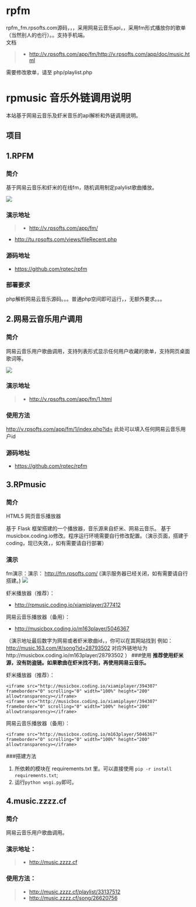 # rpfm
rpfm,,fm.rpsofts.com源码，，，采用网易云音乐api，，采用fm形式播放你的歌单（当然别人的也行）。。支持手机端。\
文档 

> * http://v.rpsofts.com/app/fm/http://v.rpsofts.com/app/doc/music.html

需要修改歌单，请至 php/playlist.php

rpmusic 音乐外链调用说明
=======

本站基于网易云音乐及虾米音乐的api解析和外链调用说明。

## 项目
## 1.RPFM
### 简介
基于网易云音乐和虾米的在线fm，随机调用制定palylist歌曲播放。

![](http://cdn.rpsofts.com/o_1ajudaopuov61uud120mp6t17h0a.jpg)
### 演示地址
> * http://v.rpsofts.com/app/fm/
* http://tu.rpsofts.com/views/fileRecent.php

### 源码地址
* https://github.com/rptec/rpfm

### 部署要求
php解析网易云音乐源码。。。普通php空间即可运行，，无额外要求。。。  
## 2.网易云音乐用户调用
### 简介
网易云音乐用户歌曲调用，支持列表形式显示任何用户收藏的歌单，支持网页桌面歌词等。

![](http://cdn.rpsofts.com/o_1ajufe2d55hlukc1gq91ovsjmja.jpg)
### 演示地址
> * http://v.rpsofts.com/app/fm/1.html

### 使用方法
http://v.rpsofts.com/app/fm/1/index.php?id=  此处可以填入任何网易云音乐用户id

### 源码地址
* https://github.com/rptec/rpfm

## 3.RPmusic
### 简介
HTML5 网页音乐播放器

基于 Flask 框架搭建的一个播放器，音乐源来自虾米、网易云音乐。  基于musicbox.coding.io修改。程序运行环境需要自行修改配置。（演示页面，搭建于coding，现已失效，，如有需要请自行部署）

### 演示
fm演示：演示： http://fm.rpsofts.com/   (演示服务器已经关闭，如有需要请自行搭建。)
![](http://cdn.rpsofts.com/o_1ajuavpegi79r9soti65v78ma.jpg)

虾米播放器（推荐）：  
* http://rpmusic.coding.io/xiamiplayer/377412

网易云音乐播放器（备用）：  
* http://musicbox.coding.io/m163player/5046367

（演示地址最后数字为网易或者虾米歌曲id，，你可以在其网站找到   例如：http://music.163.com/#/song?id=28793502  对应外链地址为http://musicbox.coding.io/m163player/28793502 ）
###使用
**推荐使用虾米源，没有防盗链。如果歌曲在虾米找不到，再使用网易云音乐。**

虾米播放器（推荐）：  
    
    <iframe src="http://musicbox.coding.io/xiamiplayer/394307" frameborder="0" scrolling="0" width="100%" height="200" allowtransparency></iframe>
    <iframe src="http://musicbox.coding.io/xiamiplayer/394307" frameborder="0" scrolling="0" width="100%" height="200" allowtransparency></iframe>
    
网易云音乐播放器（备用）：  
    
    <iframe src="http://musicbox.coding.io/m163player/5046367" frameborder="0" scrolling="0" width="100%" height="200" allowtransparency></iframe>

###搭建方法

1. 所依赖的模块在 requirements.txt 里。可以直接使用 `pip -r install requirements.txt`;
2. 运行`python wsgi.py`即可。

## 4.music.zzzz.cf
### 简介
网易云音乐用户歌曲调用。

### 演示地址：
> * http://music.zzzz.cf

### 使用方法：

> * http://music.zzzz.cf/playlist/33137512
> * http://music.zzzz.cf/song/26620756
